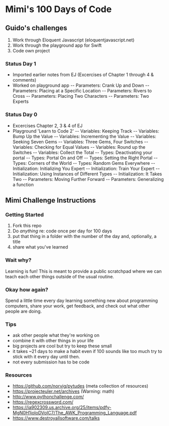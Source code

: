 Mimi's 100 Days of Code
=======================

## Guido's challenges
1. Work through Eloquent Javascript (eloquentjavascript.net)
2. Work through the playground app for Swift
3. Code own project

### Status Day 1
- Imported earlier notes from EJ (Excercises of Chapter 1 through 4 & comments)
- Worked on playground app
-- Parameters: Crank Up and Down
-- Parameters: Placing at a Specific Location
-- Parameters: Rivers to Cross
-- Parameters: Placing Two Characters
-- Parameters: Two Experts

### Status Day 0
- Excercises Chapter 2, 3 & 4 of EJ
- Playground 'Learn to Code 2'
-- Variables: Keeping Track
-- Variables: Bump Up the Value
-- Variables: Incrementing the Value
-- Variables: Seeking Seven Gems
-- Variables: Three Gems, Four Switches
-- Variables: Checking for Equal Values
-- Variables: Round up the Switches
-- Variables: Collect the Total
-- Types: Deactivating your portal
-- Types: Portal On and Off
-- Types: Setting the Right Portal
-- Types: Corners of the World
-- Types: Random Gems Everywhere
-- Initialization: Initializing You Expert
-- Initialization: Train Your Expert
-- Initialization: Using Instances of Different Types
-- Initialization: It Takes Two
-- Parameters: Moving Further Forward
-- Parameters: Generalizing a function


## Mimi Challenge Instructions

### Getting Started

1. Fork this repo
2. Do *anything* re: code once per day for 100 days
3. put that thing in a folder with the number of the day and, optionally, a title
4. share what you've learned

### Wait why?

Learning is fun! This is meant to provide a public scratchpad where we can
teach each other things outside of the usual routine.

### Okay how again?

Spend a little time every day learning something new about programming computers,
share your work, get feedback, and check out what other people are doing.

### Tips

- ask other people what they're working on
- combine it with other things in your life
- big projects are cool but try to keep these small
- it takes ~21 days to make a habit even if 100 sounds like too much try to
  stick with it every day until then.
- not every submission has to be code

### Resources

- https://github.com/norvig/pytudes (meta collection of resources)
- https://projecteuler.net/archives (Warning: math)
- http://www.pythonchallenge.com/
- https://regexcrossword.com/
- https://ia902309.us.archive.org/25/items/pdfy-MgN0H1joIoDVoIC7/The_AWK_Programming_Language.pdf
- https://www.destroyallsoftware.com/talks
